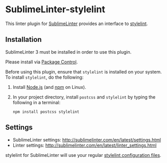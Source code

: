 SublimeLinter-stylelint
================================

This linter plugin for [SublimeLinter](https://github.com/SublimeLinter/SublimeLinter) provides an interface to [stylelint](https://stylelint.io/).


## Installation
SublimeLinter 3 must be installed in order to use this plugin. 

Please install via [Package Control](https://packagecontrol.io).

Before using this plugin, ensure that `stylelint` is installed on your system. To install `stylelint`, do the following:

1. Install [Node.js](http://nodejs.org) (and [npm](https://github.com/joyent/node/wiki/Installing-Node.js-via-package-manager) on Linux).
2. In your project directory, install `postcss` and `stylelint` by typing the following in a terminal:
   
   ```
   npm install postcss stylelint
   ```


## Settings

- SublimeLinter settings: http://sublimelinter.com/en/latest/settings.html
- Linter settings: http://sublimelinter.com/en/latest/linter_settings.html

stylelint for SublimeLinter will use your regular [stylelint configuration files](https://stylelint.io/user-guide/#configuration).
